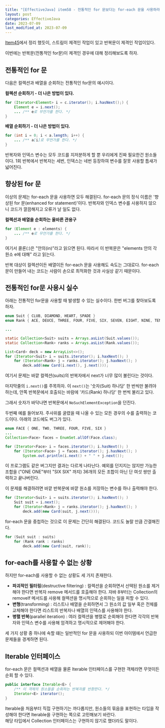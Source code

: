 ```yaml
---
title: "[EffectiveJava] item58 - 전통적인 for 문보다는 for-each 문을 사용하라"
layout: post
categories: EffectiveJava
date: 2023-07-09
last_modified_at: 2023-07-09
---
```


[Item45](https://dh37789.github.io/effectivejava/item45/)에서 정리 했듯이, 스트림이 제격인 작업이 있고 반복문이 제격인 작업이있다.

이번에는 반복문(전통적인 for문)이 제격인 경우에 대해 정리해보도록 하자.


## 전통적인 for 문

다음은 컬렉션과 배열을 순회하는 전통적인 for문의 예시이다.

**컬렉션 순회하기 - 더 나은 방법이 있다.**
```java
for (Iterator<Element> i = c.iterator(); i.hasNext();) {
    Element e = i.next();
    ... /** e로 무언가를 한다. */
}
```

**배열 순회하기 - 더 나은 방법이 있다.**
```java
for (int i = 0; i < a.length; i++) {
    ... /** a[i]로 무언가를 한다. */
}
```

반복자와 인덱스 변수는 모두 코드를 지저분하게 할 뿐 우리에게 진짜 필요한건 원소들이다. 1회 반복에서 반복자는 세번, 인덱스는 네번 등장하여 변수를 잘못 사용할 틈새가 넓어진다.


## 향상된 for 문

이상의 문제는 for-each 문을 사용하면 모두 해결된다. for-each 문의 정식 이름은 '향상된 for 문(enhanced for statement)'이다. 반복자와 인덱스 변수를 사용하지 않으니 코드가 깔끔해지고 오류가 날 일도 없다.

**컬렉션과 배열을 순회하는 올바른 관용구**
```java
for (Element e : elements) {
    ... /** e로 무언가를 한다. */
}
```

여기서 콜론(:)은 "안의(in)"라고 읽으면 된다. 따라서 이 반복문은 "elements 안의 각 원소 e에 대해" 라고 읽는다.

반복 대상이 컬렉션이든 배열이든 for-each 문을 사용해도 속도는 그대로다. for-each 문이 만들어 내는 코드는 사람이 손으로 최적화한 것과 사실상 같기 때문이다.


## 전통적인 for문 사용시 실수

아래는 전통적인 for문을 사용할 때 발생할 수 있는 실수이다. 한번 버그를 찾아보도록 하자.

```java
enum Suit { CLUB, DIAMOND, HEART, SPADE }
enum Rank { ACE, DEUCE, THREE, FOUR, FIVE, SIX, SEVEN, EIGHT, NINE, TEN, JACK, QUEEN, KING }

...

static Collection<Suit> suits = Arrays.asList(Suit.values());
static Collection<Rank> ranks = Arrays.asList(Rank.values());

List<Card> deck = new ArrayList<>();
for (Iterator<Suit> i = suits.iterator(); i.haxNext(); )
    for (Iterator<Rank> j = ranks.iterator(); j.haxNext(); )
        deck.add(new Card(i.next(), j.next()));
```

여기서 문제는 바깥 컬렉션(suits)의 반복자에서 next가 너무 많이 불린다는 것이다.

마지막줄의 `i.next()`를 주목하자. 이 `next()`는 '숫자(Suit) 하나당' 한 번씩만 불려야 하는데, 안쪽 반복문에서 호출되는 바람에 '카드(Rank) 하나당' 한 번씩 불리고 있다.

그래서 숫자가 바닥나면 반복문에서 `NoSuchElementException`을 던진다.

두번째 예를 들어보자. 주사위를 굴렸을 때 나올 수 있는 모든 경우의 수를 출력하는 코드이다. 아래의 코드에도 버그가 있다.

```java
enum FACE { ONE, TWO, THREE, FOUR, FIVE, SIX }
...
Collection<Face> faces = EnumSet.allOf(Face.class);

for (Iterator<Face> i = faces.iterator(); i.hasNext(); )
    for (Iterator<Face> j = faces.iterator(); j.hasNext(); )
        System.out.println(i.next() + " " + j.next());
```

이 프로그램도 같은 버그지만 결과는 다르게 나타난다. 예외를 던지지는 않지만 가능한 조합을 ("ONE ONE"부터 "SIX SIX" 까지) 36개의 모든 조합이 아닌 단 여섯 쌍만 출력하고 끝나버린다.

이 문제를 해결하려면 바깥 반복문에 바깥 원소를 저장하는 변수를 하나 출력해야 한다.

```java
for (Iterator<Suit> i = suits.iterator(); i.haxNext(); )
    Suit suit = i.next();
    for (Iterator<Rank> j = ranks.iterator(); j.haxNext(); )
        deck.add(new Card(suit, j.next()));
```

for-each 문을 중첩하는 것으로 이 문제는 간단히 해결된다. 코드도 놀랄 만큼 간결해진다.

```java
for (Suit suit : suits)
    for (Rank rank : ranks)
        deck.add(new Card(suit, rank));
```


## for-each를 사용할 수 없는 상황

하지만 for-each를 사용할 수 없는 상황도 세 가지 존재한다.

- **파괴적인 필터링**(destructive filtering) : 컬렉션을 순회하면서 선택된 원소를 제거해야 한다면 반복자 remove 메서드를 호출해야 한다. 자바 8부터는 Collection의 removeIf 메서드를 사용해 컬렉션을 명시적으로 순회하는 일을 피할 수 있다.
- **변형**(transforming) : 리스트나 배열을 순회하면서 그 원소의 값 일부 혹은 전체를 교체해야 한다면 리스트의 반복자나 배열의 인덱스를 사용해야 한다.
- **병렬 반복**(parallel iteration) : 여러 컬렉션을 병렬로 순회해야 한다면 각각의 반복자와 인덱스 변수를 사용해 엄격하고 명시적으로 제어해야 한다.

세 가지 상황 중 하나에 속할 떄는 일반적인 for 문을 사용하되 이번 아이템에서 언급한 문제들을 경계하면 된다.


## Iterable 인터페이스

for-each 문은 컬렉션과 배열을 물론 Iterable 인터페이스를 구현한 객체라면 무엇이든 순회 할 수 있다.

```java
public interface Iterable<E> {
    /** 이 객체의 원소들을 순회하는 반복자를 반환한다. */
    Iterator<E> iterator();
}
```

Iterable을 처음부터 직접 구현하기는 까다롭지만, 원소들의 묶음을 표현하는 타입을 작성해야 한다면 Iterable을 구현하는 쪽으로 고민해보기 바란다.<br>
해당 타입에서 Collection 인터페이스는 구현하지 않기로 했더라도 말이다.
